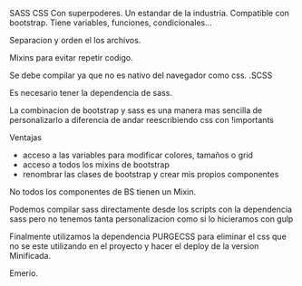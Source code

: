 
SASS CSS Con superpoderes. Un estandar de la industria. Compatible con bootstrap. Tiene variables, funciones, condicionales...

Separacion y orden el los archivos.

Mixins para evitar repetir codigo.

Se debe compilar ya que no es nativo del navegador como css.  .SCSS

Es necesario tener la dependencia de sass.

La combinacion de bootstrap y sass es una manera mas sencilla de personalizarlo a diferencia de andar reescribiendo css con !importants

Ventajas

- acceso a las variables para modificar colores, tamaños o grid
- acceso a todos los mixins de bootstrap
- renombrar las clases de bootstrap y crear mis propios componentes

No todos los componentes de BS tienen un Mixin.

Podemos compilar sass directamente desde los scripts con la dependencia sass pero no tenemos tanta personalizacion como si lo hicieramos con gulp

Finalmente utilizamos la dependencia PURGECSS para eliminar el css que no se este utilizando en el proyecto y hacer el deploy de la version Minificada.

Emerio.


